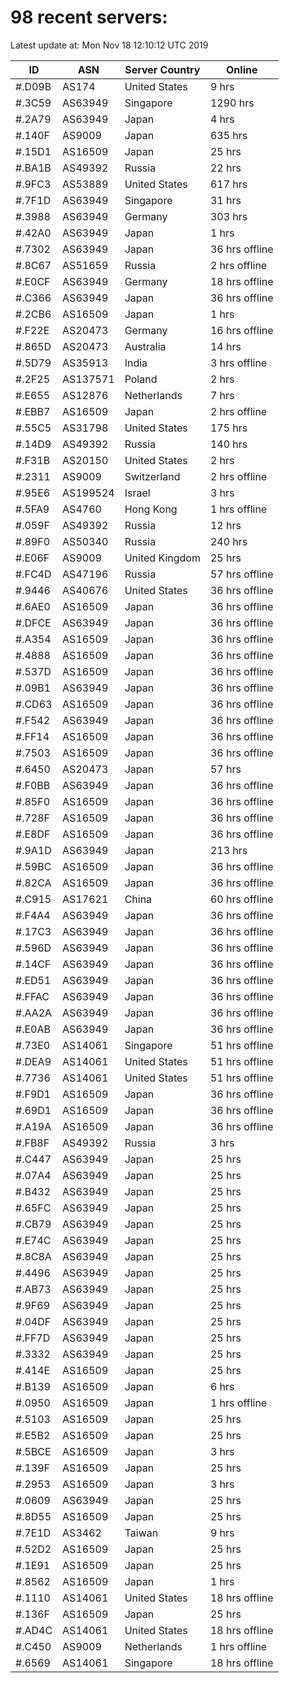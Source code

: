 # 98 recent servers:

Latest update at: Mon Nov 18 12:10:12 UTC 2019

| ID | ASN | Server Country | Online |
| -- | --- | -------------- | ------ |
| #.D09B | AS174 | United States | 9 hrs |
| #.3C59 | AS63949 | Singapore | 1290 hrs |
| #.2A79 | AS63949 | Japan | 4 hrs |
| #.140F | AS9009 | Japan | 635 hrs |
| #.15D1 | AS16509 | Japan | 25 hrs |
| #.BA1B | AS49392 | Russia | 22 hrs |
| #.9FC3 | AS53889 | United States | 617 hrs |
| #.7F1D | AS63949 | Singapore | 31 hrs |
| #.3988 | AS63949 | Germany | 303 hrs |
| #.42A0 | AS63949 | Japan | 1 hrs |
| #.7302 | AS63949 | Japan | 36 hrs offline |
| #.8C67 | AS51659 | Russia | 2 hrs offline |
| #.E0CF | AS63949 | Germany | 18 hrs offline |
| #.C366 | AS63949 | Japan | 36 hrs offline |
| #.2CB6 | AS16509 | Japan | 1 hrs |
| #.F22E | AS20473 | Germany | 16 hrs offline |
| #.865D | AS20473 | Australia | 14 hrs |
| #.5D79 | AS35913 | India | 3 hrs offline |
| #.2F25 | AS137571 | Poland | 2 hrs |
| #.E655 | AS12876 | Netherlands | 7 hrs |
| #.EBB7 | AS16509 | Japan | 2 hrs offline |
| #.55C5 | AS31798 | United States | 175 hrs |
| #.14D9 | AS49392 | Russia | 140 hrs |
| #.F31B | AS20150 | United States | 2 hrs |
| #.2311 | AS9009 | Switzerland | 2 hrs offline |
| #.95E6 | AS199524 | Israel | 3 hrs |
| #.5FA9 | AS4760 | Hong Kong | 1 hrs offline |
| #.059F | AS49392 | Russia | 12 hrs |
| #.89F0 | AS50340 | Russia | 240 hrs |
| #.E06F | AS9009 | United Kingdom | 25 hrs |
| #.FC4D | AS47196 | Russia | 57 hrs offline |
| #.9446 | AS40676 | United States | 36 hrs offline |
| #.6AE0 | AS16509 | Japan | 36 hrs offline |
| #.DFCE | AS63949 | Japan | 36 hrs offline |
| #.A354 | AS16509 | Japan | 36 hrs offline |
| #.4888 | AS16509 | Japan | 36 hrs offline |
| #.537D | AS16509 | Japan | 36 hrs offline |
| #.09B1 | AS63949 | Japan | 36 hrs offline |
| #.CD63 | AS16509 | Japan | 36 hrs offline |
| #.F542 | AS63949 | Japan | 36 hrs offline |
| #.FF14 | AS16509 | Japan | 36 hrs offline |
| #.7503 | AS16509 | Japan | 36 hrs offline |
| #.6450 | AS20473 | Japan | 57 hrs |
| #.F0BB | AS63949 | Japan | 36 hrs offline |
| #.85F0 | AS16509 | Japan | 36 hrs offline |
| #.728F | AS16509 | Japan | 36 hrs offline |
| #.E8DF | AS16509 | Japan | 36 hrs offline |
| #.9A1D | AS63949 | Japan | 213 hrs |
| #.59BC | AS16509 | Japan | 36 hrs offline |
| #.82CA | AS16509 | Japan | 36 hrs offline |
| #.C915 | AS17621 | China | 60 hrs offline |
| #.F4A4 | AS63949 | Japan | 36 hrs offline |
| #.17C3 | AS63949 | Japan | 36 hrs offline |
| #.596D | AS63949 | Japan | 36 hrs offline |
| #.14CF | AS63949 | Japan | 36 hrs offline |
| #.ED51 | AS63949 | Japan | 36 hrs offline |
| #.FFAC | AS63949 | Japan | 36 hrs offline |
| #.AA2A | AS63949 | Japan | 36 hrs offline |
| #.E0AB | AS63949 | Japan | 36 hrs offline |
| #.73E0 | AS14061 | Singapore | 51 hrs offline |
| #.DEA9 | AS14061 | United States | 51 hrs offline |
| #.7736 | AS14061 | United States | 51 hrs offline |
| #.F9D1 | AS16509 | Japan | 36 hrs offline |
| #.69D1 | AS16509 | Japan | 36 hrs offline |
| #.A19A | AS16509 | Japan | 36 hrs offline |
| #.FB8F | AS49392 | Russia | 3 hrs |
| #.C447 | AS63949 | Japan | 25 hrs |
| #.07A4 | AS63949 | Japan | 25 hrs |
| #.B432 | AS63949 | Japan | 25 hrs |
| #.65FC | AS63949 | Japan | 25 hrs |
| #.CB79 | AS63949 | Japan | 25 hrs |
| #.E74C | AS63949 | Japan | 25 hrs |
| #.8C8A | AS63949 | Japan | 25 hrs |
| #.4496 | AS63949 | Japan | 25 hrs |
| #.AB73 | AS63949 | Japan | 25 hrs |
| #.9F69 | AS63949 | Japan | 25 hrs |
| #.04DF | AS63949 | Japan | 25 hrs |
| #.FF7D | AS63949 | Japan | 25 hrs |
| #.3332 | AS63949 | Japan | 25 hrs |
| #.414E | AS16509 | Japan | 25 hrs |
| #.B139 | AS16509 | Japan | 6 hrs |
| #.0950 | AS16509 | Japan | 1 hrs offline |
| #.5103 | AS16509 | Japan | 25 hrs |
| #.E5B2 | AS16509 | Japan | 25 hrs |
| #.5BCE | AS16509 | Japan | 3 hrs |
| #.139F | AS16509 | Japan | 25 hrs |
| #.2953 | AS16509 | Japan | 3 hrs |
| #.0609 | AS63949 | Japan | 25 hrs |
| #.8D55 | AS16509 | Japan | 25 hrs |
| #.7E1D | AS3462 | Taiwan | 9 hrs |
| #.52D2 | AS16509 | Japan | 25 hrs |
| #.1E91 | AS16509 | Japan | 25 hrs |
| #.8562 | AS16509 | Japan | 1 hrs |
| #.1110 | AS14061 | United States | 18 hrs offline |
| #.136F | AS16509 | Japan | 25 hrs |
| #.AD4C | AS14061 | United States | 18 hrs offline |
| #.C450 | AS9009 | Netherlands | 1 hrs offline |
| #.6569 | AS14061 | Singapore | 18 hrs offline |

